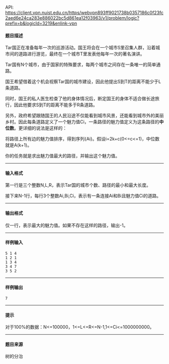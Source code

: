 API: https://client.vpn.nuist.edu.cn/https/webvpn893ff9021738b0357186c0f23fc2aed6e24ca283e886022bc5d861ea12f03963/v1/problem/logic?prefix=b&logicId=3219&enlink-vpn

#### 题目描述

Tar国正在准备每年一次的巡游活动。国王将会在一个城市S里召集人群，沿着城市间的道路进行游览，最终在一个城市T里发表他每年一次的著名演讲。

Tar国有N个城市，由于国家的特殊要求，每两个城市之间存在一条唯一的简单通路。

国王希望借着这个机会视察Tar国的城市建设，因此他提出S到T的距离不能少于L条道路。

同时，国王的私人医生检查了他的身体情况后，断定国王的身体不适合做长途旅行，因此他要求S到T的距离不能多于R条道路。

另外，政府希望跟随国王的人民沿途不仅能看到城市风景，还能看到城市外的美丽乡村。因此每条道路定义了一个魅力值Ci，一条路径的魅力值定义为这条路径的**中位数**。更详细的说法是这样的：

将路径上所有边的魅力值排序，得到序列{Ai}。假设i=2k+c(0<=c<=1)，中位数就是A(k+1)。

你的任务就是求出魅力值最大的路径，并输出这个魅力值。

---

#### 输入格式

第一行是三个整数N,L,R，表示Tar国的城市个数、路径的最小和最大长度。

接下来N-1行，每行3个整数Ai,Bi,Ci，表示有一条连接Ai和Bi且魅力值Ci的道路。

---

#### 输出格式

仅一行，表示最大的魅力值。如果不存在这样的路径，输出-1。

---

#### 样例输入
```
5 1 4
1 2 1
1 3 4
3 4 7
3 5 2

```

---

#### 样例输出
```
7
```

---

#### 提示

对于100%的数据：N<=100000，1<=L<=R<=N-1,1<=Ci<=1000000000。

---

#### 题目来源

树的分治